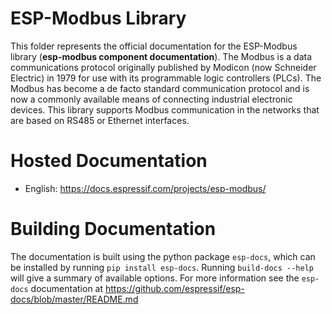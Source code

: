 # ESP-Modbus Library

This folder represents the official documentation for the ESP-Modbus library (**esp-modbus component documentation**). The Modbus is a data communications protocol originally published by Modicon (now Schneider Electric) in 1979 for use with its programmable logic controllers (PLCs). The Modbus has become a de facto standard communication protocol and is now a commonly available means of connecting industrial electronic devices. This library supports Modbus communication in the networks that are based on RS485 or Ethernet interfaces.

# Hosted Documentation

* English: https://docs.espressif.com/projects/esp-modbus/

# Building Documentation

The documentation is built using the python package `esp-docs`, which can be installed by running `pip install esp-docs`. Running `build-docs --help` will give a summary of available options. For more information see the `esp-docs` documentation at https://github.com/espressif/esp-docs/blob/master/README.md